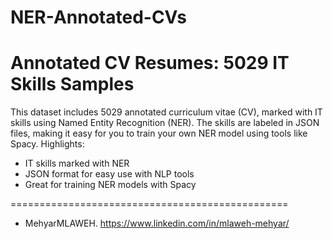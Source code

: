 # NER-Annotated-CVs
Annotated CV Resumes: 5029 IT Skills Samples
================================================
This dataset includes 5029 annotated curriculum vitae (CV), marked with IT skills using Named Entity Recognition (NER). The skills are labeled in JSON files, making it easy for you to train your own NER model using tools like Spacy.
Highlights:
- IT skills marked with NER
- JSON format for easy use with NLP tools
- Great for training NER models with Spacy

================================================
* MehyarMLAWEH. 
https://www.linkedin.com/in/mlaweh-mehyar/
